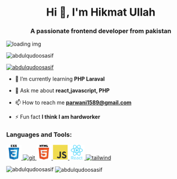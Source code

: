 <h1 align="center">Hi 👋, I'm Hikmat Ullah</h1>
<h3 align="center">A passionate frontend developer from pakistan</h3>
<img src="https://cdn.dribbble.com/users/1292677/screenshots/6139167/avento.gif" alt="loading img">
<p align="left"> <img src="https://komarev.com/ghpvc/?username=abdulqudoosasif&label=Profile%20views&color=0e75b6&style=flat" alt="abdulqudoosasif" /> </p>

<p align="left"> <a href="https://github.com/ryo-ma/github-profile-trophy"><img src="https://github-profile-trophy.vercel.app/?username=abdulqudoosasif" alt="abdulqudoosasif" /></a> </p>

- 🌱 I’m currently learning **PHP Laraval**

- 💬 Ask me about **react,javascript, PHP**

- 📫 How to reach me **parwani1589@gmail.com**

- ⚡ Fun fact **I think I am hardworker**


<h3 align="left">Languages and Tools:</h3>
<p align="left"> <a href="https://www.w3schools.com/css/" target="_blank" rel="noreferrer"> <img src="https://raw.githubusercontent.com/devicons/devicon/master/icons/css3/css3-original-wordmark.svg" alt="css3" width="40" height="40"/> </a> <a href="https://git-scm.com/" target="_blank" rel="noreferrer"> <img src="https://www.vectorlogo.zone/logos/git-scm/git-scm-icon.svg" alt="git" width="40" height="40"/> </a> <a href="https://www.w3.org/html/" target="_blank" rel="noreferrer"> <img src="https://raw.githubusercontent.com/devicons/devicon/master/icons/html5/html5-original-wordmark.svg" alt="html5" width="40" height="40"/> </a> <a href="https://developer.mozilla.org/en-US/docs/Web/JavaScript" target="_blank" rel="noreferrer"> <img src="https://raw.githubusercontent.com/devicons/devicon/master/icons/javascript/javascript-original.svg" alt="javascript" width="40" height="40"/> </a> <a href="https://reactjs.org/" target="_blank" rel="noreferrer"> <img src="https://raw.githubusercontent.com/devicons/devicon/master/icons/react/react-original-wordmark.svg" alt="react" width="40" height="40"/> </a> <a href="https://tailwindcss.com/" target="_blank" rel="noreferrer"> <img src="https://www.vectorlogo.zone/logos/tailwindcss/tailwindcss-icon.svg" alt="tailwind" width="40" height="40"/> </a> </p>

<p><img align="left" src="https://github-readme-stats.vercel.app/api/top-langs?username=abdulqudoosasif&show_icons=true&locale=en&layout=compact" alt="abdulqudoosasif" /></p>

<p>&nbsp;<img align="center" src="https://github-readme-stats.vercel.app/api?username=abdulqudoosasif&show_icons=true&locale=en" alt="abdulqudoosasif" /></p>
